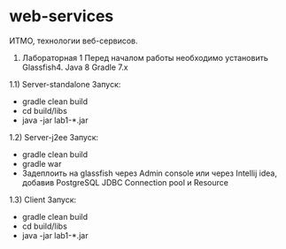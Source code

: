 # web-services
ИТМО, технологии веб-сервисов.

1) Лабораторная 1
Перед началом работы необходимо установить Glassfish4.
Java 8
Gradle 7.x

1.1) Server-standalone
Запуск: 
- gradle clean build
- cd build/libs
- java -jar lab1-*.jar

1.2) Server-j2ee
Запуск:
- gradle clean build
- gradle war
- Задеплоить на glassfish через Admin console или через Intellij idea, добавив PostgreSQL JDBC Connection pool и Resource

1.3) Client
Запуск:
- gradle clean build
- cd build/libs
- java -jar lab1-*.jar
